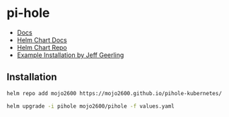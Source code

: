 # pi-hole

- [Docs](https://pi-hole.net/)
- [Helm Chart Docs](https://mojo2600.github.io/pihole-kubernetes/)
- [Helm Chart Repo](https://github.com/MoJo2600/pihole-kubernetes) 
- [Example Installation by Jeff Geerling](https://www.youtube.com/watch?v=IafVCHkJbtI&t=2655s)

## Installation

```sh
helm repo add mojo2600 https://mojo2600.github.io/pihole-kubernetes/
```

```sh
helm upgrade -i pihole mojo2600/pihole -f values.yaml
```
